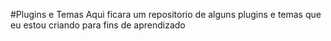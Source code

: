 #Plugins e Temas
Aqui ficara um repositorio de alguns plugins e temas que eu estou criando para fins de aprendizado
